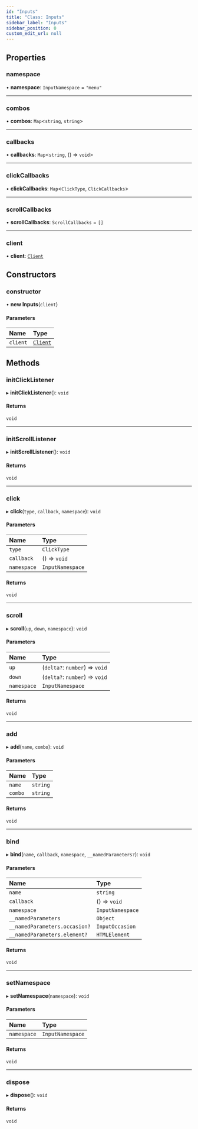 ```yaml
---
id: "Inputs"
title: "Class: Inputs"
sidebar_label: "Inputs"
sidebar_position: 0
custom_edit_url: null
---
```


## Properties

### namespace

• **namespace**: `InputNamespace` = `"menu"`

___

### combos

• **combos**: `Map`<`string`, `string`\>

___

### callbacks

• **callbacks**: `Map`<`string`, () => `void`\>

___

### clickCallbacks

• **clickCallbacks**: `Map`<`ClickType`, `ClickCallbacks`\>

___

### scrollCallbacks

• **scrollCallbacks**: `ScrollCallbacks` = `[]`

___

### client

• **client**: [`Client`](Client.md)

## Constructors

### constructor

• **new Inputs**(`client`)

#### Parameters

| Name | Type |
| :------ | :------ |
| `client` | [`Client`](Client.md) |

## Methods

### initClickListener

▸ **initClickListener**(): `void`

#### Returns

`void`

___

### initScrollListener

▸ **initScrollListener**(): `void`

#### Returns

`void`

___

### click

▸ **click**(`type`, `callback`, `namespace`): `void`

#### Parameters

| Name | Type |
| :------ | :------ |
| `type` | `ClickType` |
| `callback` | () => `void` |
| `namespace` | `InputNamespace` |

#### Returns

`void`

___

### scroll

▸ **scroll**(`up`, `down`, `namespace`): `void`

#### Parameters

| Name | Type |
| :------ | :------ |
| `up` | (`delta?`: `number`) => `void` |
| `down` | (`delta?`: `number`) => `void` |
| `namespace` | `InputNamespace` |

#### Returns

`void`

___

### add

▸ **add**(`name`, `combo`): `void`

#### Parameters

| Name | Type |
| :------ | :------ |
| `name` | `string` |
| `combo` | `string` |

#### Returns

`void`

___

### bind

▸ **bind**(`name`, `callback`, `namespace`, `__namedParameters?`): `void`

#### Parameters

| Name | Type |
| :------ | :------ |
| `name` | `string` |
| `callback` | () => `void` |
| `namespace` | `InputNamespace` |
| `__namedParameters` | `Object` |
| `__namedParameters.occasion?` | `InputOccasion` |
| `__namedParameters.element?` | `HTMLElement` |

#### Returns

`void`

___

### setNamespace

▸ **setNamespace**(`namespace`): `void`

#### Parameters

| Name | Type |
| :------ | :------ |
| `namespace` | `InputNamespace` |

#### Returns

`void`

___

### dispose

▸ **dispose**(): `void`

#### Returns

`void`
